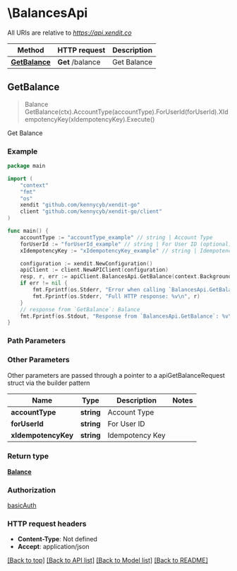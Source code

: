 # \BalancesApi

All URIs are relative to *https://api.xendit.co*

Method | HTTP request | Description
------------- | ------------- | -------------
[**GetBalance**](BalancesApi.md#GetBalance) | **Get** /balance | Get Balance



## GetBalance

> Balance GetBalance(ctx).AccountType(accountType).ForUserId(forUserId).XIdempotencyKey(xIdempotencyKey).Execute()

Get Balance



### Example

```go
package main

import (
    "context"
    "fmt"
    "os"
    xendit "github.com/kennycyb/xendit-go"
    client "github.com/kennycyb/xendit-go/client"
)

func main() {
    accountType := "accountType_example" // string | Account Type
    forUserId := "forUserId_example" // string | For User ID (optional)
    xIdempotencyKey := "xIdempotencyKey_example" // string | Idempotency Key (optional)

    configuration := xendit.NewConfiguration()
    apiClient := client.NewAPIClient(configuration)
    resp, r, err := apiClient.BalancesApi.GetBalance(context.Background()).AccountType(accountType).ForUserId(forUserId).XIdempotencyKey(xIdempotencyKey).Execute()
    if err != nil {
        fmt.Fprintf(os.Stderr, "Error when calling `BalancesApi.GetBalance``: %v\n", err)
        fmt.Fprintf(os.Stderr, "Full HTTP response: %v\n", r)
    }
    // response from `GetBalance`: Balance
    fmt.Fprintf(os.Stdout, "Response from `BalancesApi.GetBalance`: %v\n", resp)
}
```

### Path Parameters



### Other Parameters

Other parameters are passed through a pointer to a apiGetBalanceRequest struct via the builder pattern


Name | Type | Description  | Notes
------------- | ------------- | ------------- | -------------
 **accountType** | **string** | Account Type | 
 **forUserId** | **string** | For User ID | 
 **xIdempotencyKey** | **string** | Idempotency Key | 

### Return type

[**Balance**](Balance.md)

### Authorization

[basicAuth](../README.md#basicAuth)

### HTTP request headers

- **Content-Type**: Not defined
- **Accept**: application/json

[[Back to top]](#) [[Back to API list]](../README.md#documentation-for-api-endpoints)
[[Back to Model list]](../README.md#documentation-for-models)
[[Back to README]](../README.md)

